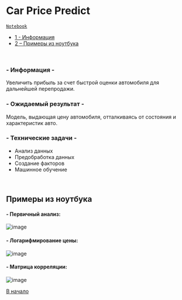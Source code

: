 # Car Price Predict

<code>[Notebook](Project%20Car%20Price%20Predict.ipynb)</code>

- [1 - Информация](#--информация--)
- [2 – Примеры из ноутбука](#примеры-из-ноутбука)

<br>

### - Информация -
Увеличить прибыль за счет быстрой оценки автомобиля для дальнейшей перепродажи.

### - Ожидаемый результат -
Модель, выдающая цену автомобиля, отталкиваясь от состояния и характеристик авто.

### - Технические задачи -
- Анализ данных
- Предобработка данных
- Создание факторов
- Машинное обучение

<br>

## Примеры из ноутбука
#### - Первичный анализ:
![image](https://github.com/leopoldgerber/portfolio/assets/114569329/5b75393b-dc82-49bd-8a54-10b04a391798)

#### - Логарифмирование цены:
![image](https://github.com/leopoldgerber/portfolio/assets/114569329/513dd61f-3ebc-4ac9-9383-4c7d3052893d)

#### - Матрица корреляции:
![image](https://github.com/leopoldgerber/portfolio/assets/114569329/9d01e0ac-5137-4925-b4a2-4562c85fb42c)

[В начало](#car-price-predict)
